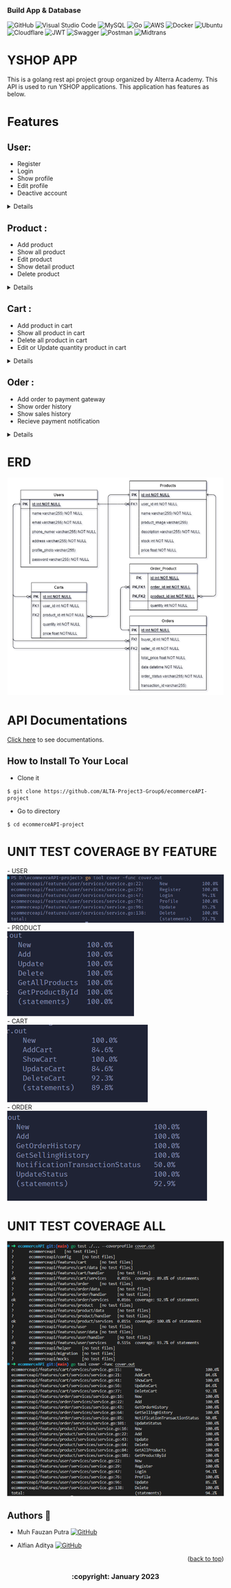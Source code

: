 
### Build App & Database

![GitHub](https://img.shields.io/badge/github-%23121011.svg?style=for-the-badge&logo=github&logoColor=white)
![Visual Studio Code](https://img.shields.io/badge/Visual%20Studio%20Code-0078d7.svg?style=for-the-badge&logo=visual-studio-code&logoColor=white)
![MySQL](https://img.shields.io/badge/mysql-%2300f.svg?style=for-the-badge&logo=mysql&logoColor=white)
![Go](https://img.shields.io/badge/go-%2300ADD8.svg?style=for-the-badge&logo=go&logoColor=white)
![AWS](https://img.shields.io/badge/AWS-%23FF9900.svg?style=for-the-badge&logo=amazon-aws&logoColor=white)
![Docker](https://img.shields.io/badge/docker-%230db7ed.svg?style=for-the-badge&logo=docker&logoColor=white)
![Ubuntu](https://img.shields.io/badge/Ubuntu-E95420?style=for-the-badge&logo=ubuntu&logoColor=white)
![Cloudflare](https://img.shields.io/badge/Cloudflare-F38020?style=for-the-badge&logo=Cloudflare&logoColor=white)
![JWT](https://img.shields.io/badge/JWT-black?style=for-the-badge&logo=JSON%20web%20tokens)
![Swagger](https://img.shields.io/badge/-Swagger-%23Clojure?style=for-the-badge&logo=swagger&logoColor=white)
![Postman](https://img.shields.io/badge/Postman-FF6C37?style=for-the-badge&logo=postman&logoColor=white)
![Midtrans](https://img.shields.io/badge/Midtrans-FF6C37?style=for-the-badge&logo=midtrans&logoColor=white)

# YSHOP APP

This is a golang rest api project group organized by Alterra Academy. This API is used to run YSHOP applications. This application has features as below.


# Features
## User:
- Register
- Login
- Show profile
- Edit profile
- Deactive account

<div>

<details>

| Feature User | Endpoint | Param | JWT Token | Function |
| --- | --- | --- | --- | --- |
| POST | /register | - | NO | This is how users register their account. |
| POST | /login  | - | NO | This is how users log in.  |
| GET | /users | - | YES | Users obtain their account information in this form. |
| PUT | /users | - | YES | This is how users Update their profile. |
| DELETE | /users | - | YES | This is how users Delete their profile. |

</details>

<div>

## Product :
- Add product
- Show all product
- Edit product
- Show detail product
- Delete product

<div>

<details>

| Feature Product | Endpoint | Param | JWT Token | Function |
| --- | --- | --- | --- | --- |
| POST | /products | - | YES | This is how users add product in their account. |
| GET | /products  | - | NO | This is how all products show in homepage.  |
| PUT | /products | ID PRODUCT | YES | Users edit their product information in this form. |
| GET | /products | ID PRODUCT | NO | This is how users show detail product. |
| DELETE | /products | ID PRODUCT | YES | This is how users Delete their product. |

</details>

</div>

## Cart :
- Add product in cart
- Show all product in cart
- Delete all product in cart
- Edit or Update quantity product in cart

<div>

<details>

| Feature Cart | Endpoint | Param | JWT Token | Function |
| --- | --- | --- | --- | --- |
| POST | /carts | - | YES | This is how users add product in their cart. |
| GET | /carts  | - | YES | This is how show all product in cart.  |
| DELETE | /carts | ID CART | YES | This is how users Delete their all products in cart. |
| PUT | /carts | ID CART | YES | Users edit their product quantity in cart. |

</details>

</div>


## Oder :
- Add order to payment gateway
- Show order history
- Show sales history
- Recieve payment notification

<div>

<details>

| Feature Cart | Endpoint | Param | JWT Token | Function |
| --- | --- | --- | --- | --- |
| POST | /orders | - | YES | This is how users add orders to transaction. |
| GET | /orders  | - | YES | This is how users show order history.  |
| DELETE | /sales | - | YES | This is how seller sales history. |
| POST | /paymentnotification | - | - | Handling payment notification from midtrans. |

</details>

</div>


# ERD
<img src="image/ERD.png">

# API Documentations

[Click here](https://app.swaggerhub.com/apis-docs/icxz1/E-commerceAPI/1.0.0#/) to see documentations.


## How to Install To Your Local

- Clone it

```
$ git clone https://github.com/ALTA-Project3-Group6/ecommerceAPI-project
```

- Go to directory

```
$ cd ecommerceAPI-project
```

# UNIT TEST COVERAGE BY FEATURE

<div>
- USER
</div>
<div>
<img src="features/user/services/usercoverage.png">
</div>

<div>
- PRODUCT
</div>
<div>
<img src="features/product/services/productcoverage.png">
</div>

<div>
- CART
</div>
<div>
<img src="features/cart/services/cartcoverage.png">
</div>

<div>
- ORDER
</div>
<div>
<img src="features/order/services/ordercoverage.png">
</div>

# UNIT TEST COVERAGE ALL
<img src="image/unittest.png">

## Authors 👑

-   Muh Fauzan Putra  [![GitHub](https://img.shields.io/badge/fauzan-putra-%23121011.svg?style=for-the-badge&logo=github&logoColor=white)](https://github.com/mfauzanptra)

-  Alfian Aditya [![GitHub](https://img.shields.io/badge/alfian-aditya-%23121011.svg?style=for-the-badge&logo=github&logoColor=white)](https://github.com/icxz1)

 <p align="right">(<a href="#top">back to top</a>)</p>
<h3>
<p align="center">:copyright: January 2023 </p>
</h3>
<!-- end -->
<!-- comment -->
